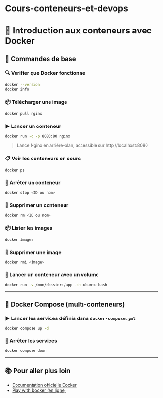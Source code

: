 # Cours-conteneurs-et-devops


# 🐳 Introduction aux conteneurs avec Docker

## 🚀 Commandes de base

### 🔍 Vérifier que Docker fonctionne
```bash
docker --version
docker info
```

### 📦 Télécharger une image
```bash
docker pull nginx
```

### ▶️ Lancer un conteneur
```bash
docker run -d -p 8080:80 nginx
```
> Lance Nginx en arrière-plan, accessible sur http://localhost:8080

### 📋 Voir les conteneurs en cours
```bash
docker ps
```

### 🛑 Arrêter un conteneur
```bash
docker stop <ID ou nom>
```

### 🧽 Supprimer un conteneur
```bash
docker rm <ID ou nom>
```

### 📦 Lister les images
```bash
docker images
```

### 🧹 Supprimer une image
```bash
docker rmi <image>
```

### 📂 Lancer un conteneur avec un volume
```bash
docker run -v /mon/dossier:/app -it ubuntu bash
```

---

## 🧱 Docker Compose (multi-conteneurs)

### ▶️ Lancer les services définis dans `docker-compose.yml`
```bash
docker compose up -d
```

### 🛑 Arrêter les services
```bash
docker compose down
```

---

## 📚 Pour aller plus loin

- [Documentation officielle Docker](https://docs.docker.com/)
- [Play with Docker (en ligne)](https://labs.play-with-docker.com/)
